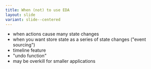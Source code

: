 ```yaml
---
title: When (not) to use EDA
layout: slide
variant: slide--centered
---
```

- when actions cause many state changes
- when you want store state as a series of state changes ("event sourcing")
- timeline feature
- "undo function"
- may be overkill for smaller applications
